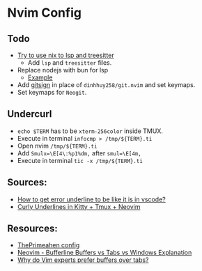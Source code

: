 # Nvim Config

## Todo

- [Try to use nix to lsp and treesitter](https://github.com/Kidsan/nixos-config/tree/main/home/programs/neovim)
  - Add `lsp` and `treesitter` files.
- Replace nodejs with bun for lsp
  - [Example](https://github.com/letieu/nvim-config/commit/237a314d06f87c528582d6da50d84ecac0fa7b27)
- Add [gitsign](https://github.com/lewis6991/gitsigns.nvim) in place of `dinhhuy258/git.nvim` and set keymaps.
- Set keymaps for `Neogit`.

## Undercurl

- `echo $TERM` has to be `xterm-256color` inside TMUX.
- Execute in terminal `infocmp > /tmp/${TERM}.ti`
- Open nvim `/tmp/${TERM}.ti`
- Add `Smulx=\E[4\:%p1%dm,` after `smul=\E[4m,`
- Execute in terminal `tic -x /tmp/${TERM}.ti`

## Sources:

- [How to get error underline to be like it is in vscode?](https://www.reddit.com/r/neovim/comments/11xsz20/comment/jd8cwvt/)
- [Curly Underlines in Kitty + Tmux + Neovim](https://evantravers.com/articles/2021/02/05/curly-underlines-in-kitty-tmux-neovim/)

## Resources:

- [ThePrimeahen config](https://github.com/ThePrimeagen/init.lua/tree/master)
- [Neovim - Bufferline Buffers vs Tabs vs Windows Explanation](https://www.youtube.com/watch?v=vJAmjAax2H0)
- [Why do Vim experts prefer buffers over tabs?](https://stackoverflow.com/questions/26708822/why-do-vim-experts-prefer-buffers-over-tabs/26710166#26710166)
